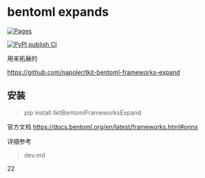 # bentoml expands

[![Pages](https://github.com/napoler/tkit-bentoml-frameworks-expand/actions/workflows/sphinx-gitpages.yml/badge.svg)](https://github.com/napoler/tkit-bentoml-frameworks-expand/actions/workflows/sphinx-gitpages.yml)

[![PyPI publish CI](https://github.com/napoler/tkit-bentoml-frameworks-expand/actions/workflows/upload-to-pip.yml/badge.svg)](https://github.com/napoler/tkit-bentoml-frameworks-expand/actions/workflows/upload-to-pip.yml)

用来拓展的
 
https://github.com/napoler/tkit-bentoml-frameworks-expand

## 安装

> pip install tkitBentomlFrameworksExpand

官方文档
https://docs.bentoml.org/en/latest/frameworks.html#onnx

详细参考

> dev.md


22
